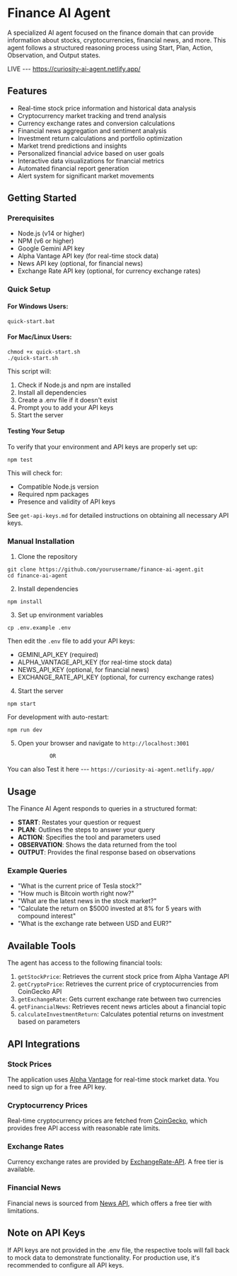 # Finance AI Agent

A specialized AI agent focused on the finance domain that can provide information about stocks, cryptocurrencies, financial news, and more. This agent follows a structured reasoning process using Start, Plan, Action, Observation, and Output states.

LIVE --- https://curiosity-ai-agent.netlify.app/

## Features
- Real-time stock price information and historical data analysis
- Cryptocurrency market tracking and trend analysis
- Currency exchange rates and conversion calculations
- Financial news aggregation and sentiment analysis
- Investment return calculations and portfolio optimization
- Market trend predictions and insights
- Personalized financial advice based on user goals
- Interactive data visualizations for financial metrics
- Automated financial report generation
- Alert system for significant market movements


## Getting Started

### Prerequisites

- Node.js (v14 or higher)
- NPM (v6 or higher)
- Google Gemini API key
- Alpha Vantage API key (for real-time stock data)
- News API key (optional, for financial news)
- Exchange Rate API key (optional, for currency exchange rates)

### Quick Setup

#### For Windows Users:
```
quick-start.bat
```

#### For Mac/Linux Users:
```
chmod +x quick-start.sh
./quick-start.sh
```

This script will:
1. Check if Node.js and npm are installed
2. Install all dependencies
3. Create a .env file if it doesn't exist
4. Prompt you to add your API keys
5. Start the server

#### Testing Your Setup
To verify that your environment and API keys are properly set up:
```
npm test
```
This will check for:
- Compatible Node.js version
- Required npm packages
- Presence and validity of API keys

See `get-api-keys.md` for detailed instructions on obtaining all necessary API keys.

### Manual Installation

1. Clone the repository
```
git clone https://github.com/yourusername/finance-ai-agent.git
cd finance-ai-agent
```

2. Install dependencies
```
npm install
```

3. Set up environment variables
```
cp .env.example .env
```
Then edit the `.env` file to add your API keys:
- GEMINI_API_KEY (required)
- ALPHA_VANTAGE_API_KEY (for real-time stock data)
- NEWS_API_KEY (optional, for financial news)
- EXCHANGE_RATE_API_KEY (optional, for currency exchange rates)

4. Start the server
```
npm start
```

For development with auto-restart:
```
npm run dev
```

5. Open your browser and navigate to `http://localhost:3001`

                 OR   
   
 You can also Test it here --- `https://curiosity-ai-agent.netlify.app/`

   
## Usage

The Finance AI Agent responds to queries in a structured format:

- **START**: Restates your question or request
- **PLAN**: Outlines the steps to answer your query
- **ACTION**: Specifies the tool and parameters used
- **OBSERVATION**: Shows the data returned from the tool
- **OUTPUT**: Provides the final response based on observations

### Example Queries

- "What is the current price of Tesla stock?"
- "How much is Bitcoin worth right now?"
- "What are the latest news in the stock market?"
- "Calculate the return on $5000 invested at 8% for 5 years with compound interest"
- "What is the exchange rate between USD and EUR?"

## Available Tools

The agent has access to the following financial tools:

1. `getStockPrice`: Retrieves the current stock price from Alpha Vantage API
2. `getCryptoPrice`: Retrieves the current price of cryptocurrencies from CoinGecko API
3. `getExchangeRate`: Gets current exchange rate between two currencies
4. `getFinancialNews`: Retrieves recent news articles about a financial topic
5. `calculateInvestmentReturn`: Calculates potential returns on investment based on parameters

## API Integrations

### Stock Prices
The application uses [Alpha Vantage](https://www.alphavantage.co/) for real-time stock market data. You need to sign up for a free API key.

### Cryptocurrency Prices
Real-time cryptocurrency prices are fetched from [CoinGecko](https://www.coingecko.com/en/api), which provides free API access with reasonable rate limits.

### Exchange Rates
Currency exchange rates are provided by [ExchangeRate-API](https://www.exchangerate-api.com/). A free tier is available.

### Financial News
Financial news is sourced from [News API](https://newsapi.org/), which offers a free tier with limitations.

## Note on API Keys

If API keys are not provided in the .env file, the respective tools will fall back to mock data to demonstrate functionality. For production use, it's recommended to configure all API keys.

